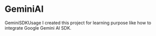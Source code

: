 # GeminiAI
GeminiSDKUsage I created this project for learning purpose like how to integrate Google Gemini AI SDK.
